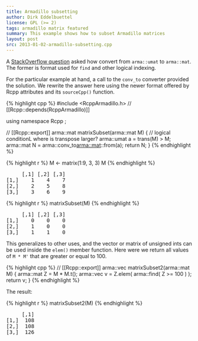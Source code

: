 ```yaml
---
title: Armadillo subsetting
author: Dirk Eddelbuettel
license: GPL (>= 2)
tags: armadillo matrix featured
summary: This example shows how to subset Armadillo matrices
layout: post
src: 2013-01-02-armadillo-subsetting.cpp
---
```

A [StackOverflow
question](http://stackoverflow.com/questions/10212247/conversion-from-armaumat-to-armamat)
asked how convert from `arma::umat` to `arma::mat`.  The former is
format used for `find` and other logical indexing.

For the particular example at hand, a call to the `conv_to`
converter provided the solution. We rewrite the answer here using
the newer format offered by Rcpp attributes and its `sourceCpp()`
function.




{% highlight cpp %}
#include <RcppArmadillo.h>
// [[Rcpp::depends(RcppArmadillo)]]

using namespace Rcpp ;

// [[Rcpp::export]]
arma::mat matrixSubset(arma::mat M) {
    // logical conditionL where is transpose larger?
    arma::umat a = trans(M) > M;   
    arma::mat  N = arma::conv_to<arma::mat>::from(a);
    return N;
}
{% endhighlight %}


{% highlight r %}
M <- matrix(1:9, 3, 3)
M
{% endhighlight %}



<pre class="output">
     [,1] [,2] [,3]
[1,]    1    4    7
[2,]    2    5    8
[3,]    3    6    9
</pre>



{% highlight r %}
matrixSubset(M)
{% endhighlight %}



<pre class="output">
     [,1] [,2] [,3]
[1,]    0    0    0
[2,]    1    0    0
[3,]    1    1    0
</pre>


This generalizes to other uses, and the vector or matrix of
unsigned ints can be used inside the `elem()` member function.
Here were we return all values of `M * M'` that are greater or
equal to 100.   


{% highlight cpp %}
// [[Rcpp::export]]
arma::vec matrixSubset2(arma::mat M) {
    arma::mat Z = M * M.t();
    arma::vec v = Z.elem( arma::find( Z >= 100 ) );
    return v;
}
{% endhighlight %}


The result:

{% highlight r %}
matrixSubset2(M)
{% endhighlight %}



<pre class="output">
     [,1]
[1,]  108
[2,]  108
[3,]  126
</pre>

